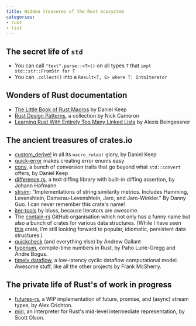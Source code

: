 ```yaml
---
title: Hidden treasures of the Rust ecosystem
categories:
- rust
- list
---
```


## The secret life of `std`

- You can call `"text".parse::<T>()` on all types `T` that `impl std::str::FromStr for T`
- You can `.collect()` into a `Result<T, E> where T: IntoIterator`

## Wonders of Rust documentation

- [The Little Book of Rust Macros](https://danielkeep.github.io/tlborm/) by Daniel Keep
- [Rust Design Patterns](https://github.com/nrc/patterns), a collection by Nick Cameron
- [Learning Rust With Entirely Too Many Linked Lists](http://cglab.ca/~abeinges/blah/too-many-lists/book/) by Alexis Beingessner

## The ancient treasures of crates.io

- [custom_derive!](https://github.com/DanielKeep/rust-custom-derive) in all its `macro_rules!` glory, by Daniel Keep
- [quick-error](https://github.com/tailhook/quick-error) makes creating error enums easy
- [conv](https://github.com/DanielKeep/rust-conv), a bunch of conversion traits that go beyond what `std::convert` offers, by Daniel Keep
- [difference.rs](https://github.com/johannhof/difference.rs), a text diffing library with built-in diffing assertion, by Johann Hofmann
- [strsim](https://github.com/dguo/strsim-rs): "Implementations of string similarity metrics. Includes Hamming, Levenshtein, Damerau-Levenshtein, Jaro, and Jaro-Winkler." By Danny Guo. I can never remember this crate's name!
- [iter-tools](https://github.com/bluss/rust-itertools) by bluss, because Iterators are awesome.
- The [contain-rs](https://github.com/contain-rs) GitHub organisation which not only has a funny name but also a bunch of crates for various data structures. (While I have seen [this](https://github.com/michaelwoerister/rs-persistent-datastructures) crate, I'm still looking forward to popular, idiomatic, persistent data structures.)
- [quickcheck](https://github.com/BurntSushi/quickcheck) (and everything else) by Andrew Gallant
- [typenum](https://github.com/paholg/typenum), compile-time numbers in Rust, by Paho Lurie-Gregg and Andre Bogus.
- [timely dataflow](https://github.com/frankmcsherry/timely-dataflow), a low-latency cyclic dataflow computational model. Awesome stuff, like all the other projects by Frank McSherry.

## The private life of Rust's of work in progress

- [futures-rs](https://github.com/alexcrichton/futures-rs), a WIP implementation of future, promise, and (async) stream types, by Alex Crichton.
- [miri](https://github.com/solson/miri), an interpreter for Rust's mid-level intermediate representation, by Scott Olson.
